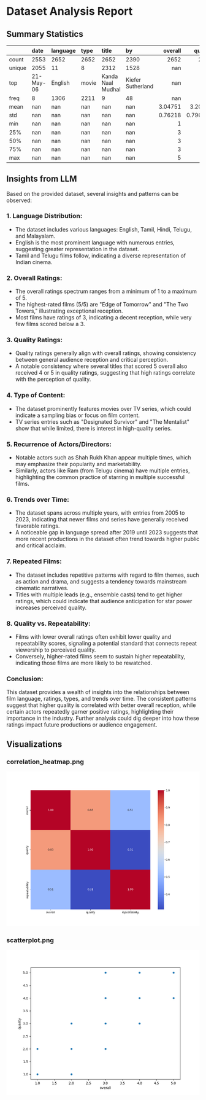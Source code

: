 # Dataset Analysis Report

## Summary Statistics
|        | date      | language   | type   | title             | by                |    overall |     quality |   repeatability |
|:-------|:----------|:-----------|:-------|:------------------|:------------------|-----------:|------------:|----------------:|
| count  | 2553      | 2652       | 2652   | 2652              | 2390              | 2652       | 2652        |     2652        |
| unique | 2055      | 11         | 8      | 2312              | 1528              |  nan       |  nan        |      nan        |
| top    | 21-May-06 | English    | movie  | Kanda Naal Mudhal | Kiefer Sutherland |  nan       |  nan        |      nan        |
| freq   | 8         | 1306       | 2211   | 9                 | 48                |  nan       |  nan        |      nan        |
| mean   | nan       | nan        | nan    | nan               | nan               |    3.04751 |    3.20928  |        1.49472  |
| std    | nan       | nan        | nan    | nan               | nan               |    0.76218 |    0.796743 |        0.598289 |
| min    | nan       | nan        | nan    | nan               | nan               |    1       |    1        |        1        |
| 25%    | nan       | nan        | nan    | nan               | nan               |    3       |    3        |        1        |
| 50%    | nan       | nan        | nan    | nan               | nan               |    3       |    3        |        1        |
| 75%    | nan       | nan        | nan    | nan               | nan               |    3       |    4        |        2        |
| max    | nan       | nan        | nan    | nan               | nan               |    5       |    5        |        3        |

## Insights from LLM
Based on the provided dataset, several insights and patterns can be observed:

### 1. **Language Distribution**:
   - The dataset includes various languages: English, Tamil, Hindi, Telugu, and Malayalam.
   - English is the most prominent language with numerous entries, suggesting greater representation in the dataset.
   - Tamil and Telugu films follow, indicating a diverse representation of Indian cinema.

### 2. **Overall Ratings**:
   - The overall ratings spectrum ranges from a minimum of 1 to a maximum of 5.
   - The highest-rated films (5/5) are "Edge of Tomorrow" and "The Two Towers," illustrating exceptional reception.
   - Most films have ratings of 3, indicating a decent reception, while very few films scored below a 3.

### 3. **Quality Ratings**:
   - Quality ratings generally align with overall ratings, showing consistency between general audience reception and critical perception.
   - A notable consistency where several titles that scored 5 overall also received 4 or 5 in quality ratings, suggesting that high ratings correlate with the perception of quality.

### 4. **Type of Content**:
   - The dataset prominently features movies over TV series, which could indicate a sampling bias or focus on film content.
   - TV series entries such as "Designated Survivor" and "The Mentalist" show that while limited, there is interest in high-quality series.

### 5. **Recurrence of Actors/Directors**:
   - Notable actors such as Shah Rukh Khan appear multiple times, which may emphasize their popularity and marketability.
   - Similarly, actors like Ram (from Telugu cinema) have multiple entries, highlighting the common practice of starring in multiple successful films.

### 6. **Trends over Time**:
   - The dataset spans across multiple years, with entries from 2005 to 2023, indicating that newer films and series have generally received favorable ratings.
   - A noticeable gap in language spread after 2019 until 2023 suggests that more recent productions in the dataset often trend towards higher public and critical acclaim.

### 7. **Repeated Films**:
   - The dataset includes repetitive patterns with regard to film themes, such as action and drama, and suggests a tendency towards mainstream cinematic narratives.
   - Titles with multiple leads (e.g., ensemble casts) tend to get higher ratings, which could indicate that audience anticipation for star power increases perceived quality.

### 8. **Quality vs. Repeatability**:
   - Films with lower overall ratings often exhibit lower quality and repeatability scores, signaling a potential standard that connects repeat viewership to perceived quality.
   - Conversely, higher-rated films seem to sustain higher repeatability, indicating those films are more likely to be rewatched.

### Conclusion:
This dataset provides a wealth of insights into the relationships between film language, ratings, types, and trends over time. The consistent patterns suggest that higher quality is correlated with better overall reception, while certain actors repeatedly garner positive ratings, highlighting their importance in the industry. Further analysis could dig deeper into how these ratings impact future productions or audience engagement.

## Visualizations
### correlation_heatmap.png
![Visualization](correlation_heatmap.png)

### scatterplot.png
![Visualization](scatterplot.png)

